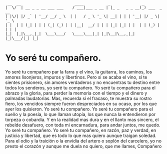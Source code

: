 ```
 __  __                        ____           _              _             
|  \/  | __ _ _ __ ___ ___    / ___|___ _ __ | |_ _   _ _ __(_) ___  _ __  
| |\/| |/ _` | '__/ __/ _ \  | |   / _ \ '_ \| __| | | | '__| |/ _ \| '_ \ 
| |  | | (_| | | | (_| (_) | | |__|  __/ | | | |_| |_| | |  | | (_) | | | |
|_|  |_|\__,_|_|  \___\___/   \____\___|_| |_|\__|\__,_|_|  |_|\___/|_| |_|
```

# Yo seré tu compañero.


Yo seré tu compañero par la farra y el vino,
la guitarra, los caminos, los amores lisonjeros,
impuros y libertinos.
Pero si se acaba el vino, si te sientes prisionero,
sin amores verdaderos y no encuentras tu destino
entre todos los senderos, yo seré tu compañero.
Yo seré tu compañero para el abrazo y la gloria,
para perder la memoria con el tiempo y el dinero
y palmadas laudatorias.
Mas, recuerda si el fracaso, te muestra su rostro fiero,
los vencidos siempre fueron despreciados en su ocaso,
por los que ayer los quisieron. Yo seré tu compañero.
Yo seré tu compañero para el sueño y la poesía,
lo que llaman utopía, los que nunca la entendieron
por torpeza o cobardía.
Y en la realidad mas dura y en el llanto mas sincero,
el rebelde desafuero, con toda mi encarnadura,
para andar juntos, me quedo. Yo seré tu compañero.
Yo seré tu compañero, en razón, paz y verdad,
en justicia y libertad, que es todo lo que mas quiero
aunque traigan soledad.
Para el odio y la traición o la envidia del artero
o soplón del carcelero, yo no presto el corazón
y aunque me duela no quiero, que me llames, Compañero
